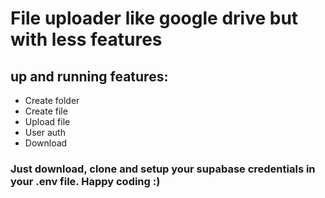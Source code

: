 # File uploader like google drive but with less features

## up and running features:

- Create folder
- Create file
- Upload file
- User auth
- Download


### Just download, clone and setup your supabase credentials in your .env file. Happy coding :)


  
